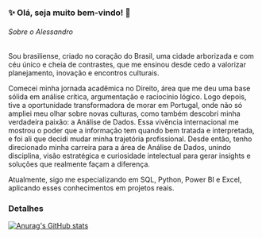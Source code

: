 ### ✨ Olá, seja muito bem-vindo! 👋


###### Sobre o Alessandro
Sou brasiliense, criado no coração do Brasil, uma cidade arborizada e com céu único e cheia de contrastes, que me ensinou desde cedo a valorizar planejamento, inovação e encontros culturais.

 Comecei minha jornada acadêmica no Direito, área que me deu uma base sólida em análise crítica, argumentação e raciocínio lógico. Logo depois, tive a oportunidade transformadora de morar em Portugal, onde não só ampliei meu olhar sobre novas culturas, como também descobri minha verdadeira paixão: a Análise de Dados.
 Essa vivência internacional me mostrou o poder que a informação tem quando bem tratada e interpretada, e foi ali que decidi mudar minha trajetória profissional. Desde então, tenho direcionado minha carreira para a área de Análise de Dados, unindo disciplina, visão estratégica e curiosidade intelectual para gerar insights e soluções que realmente façam a diferença.

 Atualmente, sigo me especializando em SQL, Python, Power BI e Excel, aplicando esses conhecimentos em projetos reais.

 ### Detalhes

[![Anurag's GitHub stats](https://github-readme-stats.vercel.app/api?username=alessandrosbeserra&show_icons=true&theme=dark)](https://github.com/anuraghazra/github-readme-stats)

